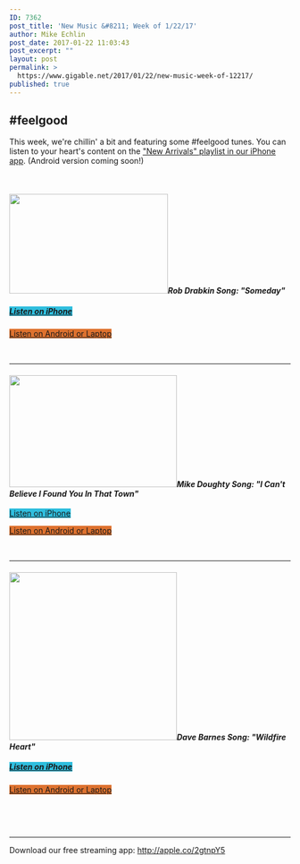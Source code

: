 ```yaml
---
ID: 7362
post_title: 'New Music &#8211; Week of 1/22/17'
author: Mike Echlin
post_date: 2017-01-22 11:03:43
post_excerpt: ""
layout: post
permalink: >
  https://www.gigable.net/2017/01/22/new-music-week-of-12217/
published: true
---
```

<h2>#feelgood</h2>
This week, we're chillin' a bit and featuring some #feelgood tunes. You can listen to your heart's content on the <a href="http://apple.co/2gtnpY5">"New Arrivals" playlist in our iPhone app</a>. (Android version coming soon!)

&nbsp;
<h4><em><a href="https://gigable.net/wp-content/uploads/2017/01/robdrabkin.jpeg"><img class="alignleft wp-image-7363 size-full" src="https://gigable.net/wp-content/uploads/2017/01/robdrabkin.jpeg" width="284" height="178" /></a><strong>Rob Drabkin</strong>
Song: "Someday"</em>
<em>
</em></h4>
<h5><a class="mb-button mb-style-traditional mb-size-default mb-corners-default mb-text-style-default " style="background-color: #2fbede;" href="http://apple.co/2gtnpY5">Listen on iPhone</a></h5>
<a class="mb-button mb-style-traditional mb-size-default mb-corners-default mb-text-style-default " style="background-color: #de722f;" href="http://bit.ly/2jpD2UF">Listen on Android or Laptop</a>

&nbsp;

<hr />

<h4><a href="https://gigable.net/wp-content/uploads/2017/01/Mike-Doughty-20.jpg"><img class="alignleft wp-image-7364 size-medium" src="https://gigable.net/wp-content/uploads/2017/01/Mike-Doughty-20-300x200.jpg" width="300" height="200" /></a><em><strong>Mike Doughty</strong></em>
<em>Song: "I Can't Believe I Found You In That Town"
</em></h4>
<a class="mb-button mb-style-traditional mb-size-default mb-corners-default mb-text-style-default " style="background-color: #2fbede;" href="http://apple.co/2gtnpY5">Listen on iPhone</a>

<a class="mb-button mb-style-traditional mb-size-default mb-corners-default mb-text-style-default " style="background-color: #de722f;" href="http://bit.ly/2jpD2UF">Listen on Android or Laptop</a>

&nbsp;

<hr />

<h4><a href="https://gigable.net/wp-content/uploads/2017/01/davebarnes.jpg"><img class="alignleft wp-image-7365 size-medium" src="https://gigable.net/wp-content/uploads/2017/01/davebarnes-300x300.jpg" width="300" height="300" /></a><em><strong>Dave Barnes</strong></em>
<em>Song: "Wildfire Heart"</em></h4>
<h5><a class="mb-button mb-style-traditional mb-size-default mb-corners-default mb-text-style-default " style="background-color: #2fbede;" href="http://apple.co/2gtnpY5">Listen on iPhone</a></h5>
<a class="mb-button mb-style-traditional mb-size-default mb-corners-default mb-text-style-default " style="background-color: #de722f;" href="http://bit.ly/2jpD2UF">Listen on Android or Laptop</a>

&nbsp;

&nbsp;

<hr />

Download our free streaming app: <a href="http://apple.co/2gtnpY5">http://apple.co/2gtnpY5</a>